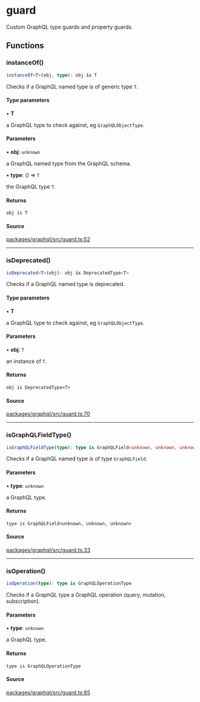 # guard

Custom GraphQL type guards and property guards.

## Functions

### instanceOf()

```ts
instanceOf<T>(obj, type): obj is T
```

Checks if a GraphQL named type is of generic type `T`.

#### Type parameters

• **T**

a GraphQL type to check against, eg `GraphQLObjectType`.

#### Parameters

• **obj**: `unknown`

a GraphQL named type from the GraphQL schema.

• **type**: () => `T`

the GraphQL type `T`.

#### Returns

`obj is T`

#### Source

[packages/graphql/src/guard.ts:52](https://github.com/graphql-markdown/graphql-markdown/blob/main/packages/graphql/src/guard.ts#L52)

---

### isDeprecated()

```ts
isDeprecated<T>(obj): obj is DeprecatedType<T>
```

Checks if a GraphQL named type is deprecated.

#### Type parameters

• **T**

a GraphQL type to check against, eg `GraphQLObjectType`.

#### Parameters

• **obj**: `T`

an instance of `T`.

#### Returns

`obj is DeprecatedType<T>`

#### Source

[packages/graphql/src/guard.ts:70](https://github.com/graphql-markdown/graphql-markdown/blob/main/packages/graphql/src/guard.ts#L70)

---

### isGraphQLFieldType()

```ts
isGraphQLFieldType(type): type is GraphQLField<unknown, unknown, unknown>
```

Checks if a GraphQL named type is of type `GraphQLField`.

#### Parameters

• **type**: `unknown`

a GraphQL type.

#### Returns

`type is GraphQLField<unknown, unknown, unknown>`

#### Source

[packages/graphql/src/guard.ts:33](https://github.com/graphql-markdown/graphql-markdown/blob/main/packages/graphql/src/guard.ts#L33)

---

### isOperation()

```ts
isOperation(type): type is GraphQLOperationType
```

Checks if a GraphQL type a GraphQL operation (query, mutation, subscription).

#### Parameters

• **type**: `unknown`

a GraphQL type.

#### Returns

`type is GraphQLOperationType`

#### Source

[packages/graphql/src/guard.ts:85](https://github.com/graphql-markdown/graphql-markdown/blob/main/packages/graphql/src/guard.ts#L85)
